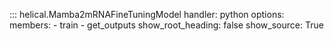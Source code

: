 ::: helical.Mamba2mRNAFineTuningModel
    handler: python
    options:
      members:
        - train
        - get_outputs
      show_root_heading: false
      show_source: True